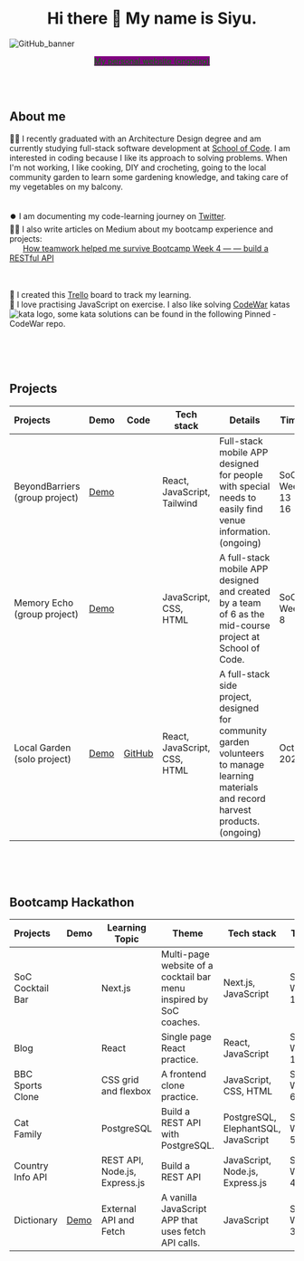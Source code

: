 <br><br>
<h1 align="center"> Hi there 👋 My name is Siyu.</h1>

<!--
<picture>
  <source media="(prefers-color-scheme: dark)" srcset="https://user-images.githubusercontent.com/25423296/163456776-7f95b81a-f1ed-45f7-b7ab-8fa810d529fa.png">
  <source media="(prefers-color-scheme: light)" srcset="https://user-images.githubusercontent.com/25423296/163456779-a8556205-d0a5-45e2-ac17-42d089e3c3f8.png">
  <img alt="Shows an illustrated sun in light mode and a moon with stars in dark mode." src="https://user-images.githubusercontent.com/25423296/163456779-a8556205-d0a5-45e2-ac17-42d089e3c3f8.png">
</picture>
-->
![GitHub_banner](https://github.com/siyuduan2023/siyuduan2023/assets/137444492/b149e6d3-83e7-427f-9c52-b4c791820587)
<br>
<p align="center">
  <a href="https://siyuduan-portfolio.vercel.app/" style="color: green; background-color: purple;">My personal website (ongoing)</a>
</p>
<br><br>



## About me

👩‍🎓 I recently graduated with an Architecture Design degree and am currently studying full-stack software development at [School of Code](https://www.schoolofcode.co.uk/). I am interested in coding because I like its approach to solving problems. When I'm not working, I like cooking, DIY and crocheting, going to the local community garden to learn some gardening knowledge, and taking care of my vegetables on my balcony.
<br><br><br>
⏺️ I am documenting my code-learning journey on [Twitter](https://twitter.com/siyuduan2023).<br>
✍🏼 I also write articles on Medium about my bootcamp experience and projects:<br>
&nbsp;&nbsp;&nbsp;&nbsp;&nbsp;&nbsp;[How teamwork helped me survive Bootcamp Week 4 — — build a RESTful API](https://medium.com/@siyuduan.learning/how-teamwork-helped-me-survive-bootcamp-week-4-build-a-restful-api-a6e02ded886a)
<br><br><br>
 
<!--I am currently learning UX Design with this course: [UI / UX Design Specialization](https://www.coursera.org/specializations/ui-ux-design).--> 
📖 I created this [Trello](https://trello.com/invite/devlearnboard/ATTIc0f396a626c55d043631a71a4e28378aA2FE8573) board to track my learning.<br>
🥳 I love practising JavaScript on exercise. I also like solving [CodeWar](https://www.codewars.com/users/CU_2023) katas <img src="https://www.codewars.com/users/CU_2023/badges/micro?theme=light" alt="kata logo">, some kata solutions can be found in the following Pinned - CodeWar repo.

<br><br><br>


## Projects

|Projects          |Demo                                      |Code                                       |Tech stack            |Details            |Time                      |
|:-----------------|--------------------------------------|-------------------------------------------|---------------------------------------|-------------------|--------|
|BeyondBarriers<br> (group project)    |[Demo](https://beyond-barriers.vercel.app/)  |  |React, JavaScript, Tailwind  |Full-stack mobile APP designed for people with special needs to easily find venue information. (ongoing) |SoC Week 13 - 16|
|Memory Echo<br> (group project)      |[Demo](https://memoryecho.vercel.app/)|                                     |JavaScript, CSS, HTML  |A full-stack mobile APP designed and created by a team of 6 as the mid-course project at School of Code.|SoC Week 8|
|Local Garden<br> (solo project)     |[Demo](https://localgarden.vercel.app/) |  [GitHub](https://github.com/siyuduan2023/NotesForGarden)            |React, JavaScript, CSS, HTML  |A full-stack side project, designed for community garden volunteers to manage learning materials and record harvest products. (ongoing)|Oct 2023 |

<br><br><br>
## Bootcamp Hackathon

|Projects          |Demo |Learning Topic                             |Theme           |Tech stack            |Time                      |
|:-----------------|-----|-------------------------------------------|---------------------------------------|-------------------|--------|
|SoC Cocktail Bar  |   |Next.js |Multi-page website of a cocktail bar menu inspired by SoC coaches.|Next.js, JavaScript |SoC Week 11|
|Blog  |  |React | Single page React practice. |React, JavaScript | SoC Week 10|
|BBC Sports Clone  |   |CSS grid and flexbox|A frontend clone practice. |JavaScript, CSS, HTML  |SoC Week 6| 
|Cat Family  |   |PostgreSQL|Build a REST API with PostgreSQL. |PostgreSQL, ElephantSQL, JavaScript|SoC Week 5| 
|Country Info API  |   |REST API, Node.js, Express.js|Build a REST API |JavaScript, Node.js, Express.js|SoC Week 4|
|Dictionary        |[Demo](https://dictionary-app-ecru.vercel.app/)   |External API and Fetch|A vanilla JavaScript APP that uses fetch API calls.    |JavaScript  |SoC Week 3|

<!--
**siyuduan2023/siyuduan2023** is a ✨ _special_ ✨ repository because its `README.md` (this file) appears on your GitHub profile.

Here are some ideas to get you started:

- 🔭 I’m currently working on ...
- 🌱 I’m currently learning ...
- 👯 I’m looking to collaborate on ...
- 🤔 I’m looking for help with ...
- 💬 Ask me about ...
- 📫 How to reach me: ...
- 😄 Pronouns: ...
- ⚡ Fun fact: ...
-->
